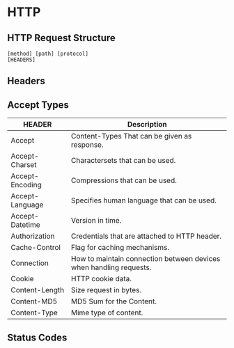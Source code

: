 # HTTP

## HTTP Request Structure

```
[method] [path] [protocol]
[HEADERS]
```

## Headers



## Accept Types

HEADER | Description
--- | ---
Accept | Content-Types That can be given as response.
Accept-Charset | Charactersets that can be used.
Accept-Encoding | Compressions that can be used.
Accept-Language | Specifies human language that can be used.
Accept-Datetime | Version in time.
Authorization | Credentials that are attached to HTTP header.
Cache-Control | Flag for caching mechanisms.
Connection | How to maintain connection between devices when handling requests.
Cookie | HTTP cookie data.
Content-Length | Size request in bytes.
Content-MD5 | MD5 Sum for the Content.
Content-Type | Mime type of content.


## Status Codes





